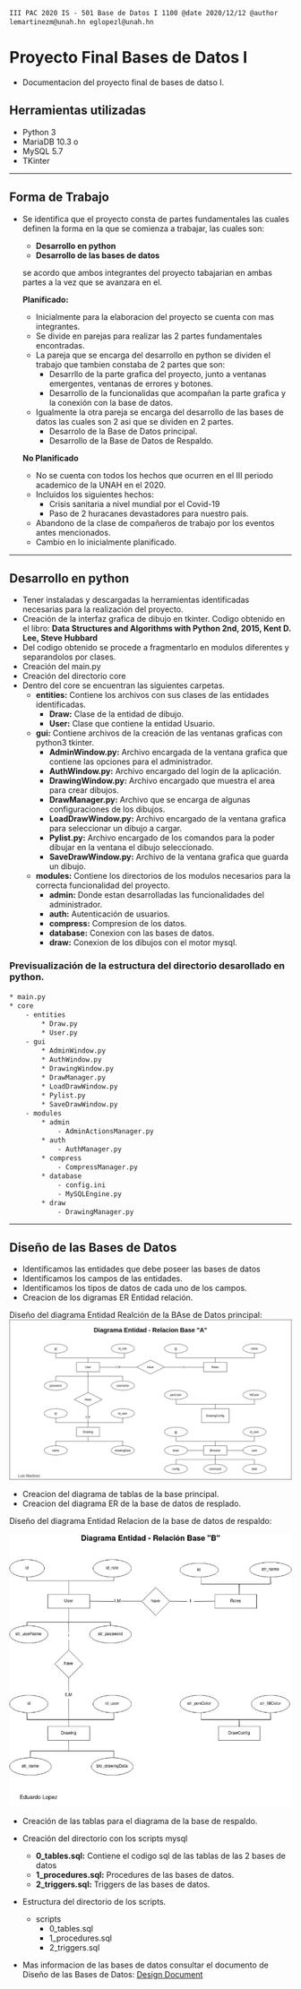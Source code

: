 ```
III PAC 2020 IS - 501 Base de Datos I 1100 @date 2020/12/12 @author lemartinezm@unah.hn eglopezl@unah.hn
```
# Proyecto Final Bases de Datos I
* Documentacion del proyecto final de bases de datso I.

## Herramientas utilizadas
* Python 3
* MariaDB 10.3 o
* MySQL 5.7
* TKinter

--------------------------------
## Forma de Trabajo
* Se identifica que el proyecto consta de partes fundamentales las cuales definen la forma en la que se comienza a trabajar, las cuales son:

    * **Desarrollo en python**
    * **Desarrollo de las bases de datos** 

    se acordo que ambos integrantes del proyecto tabajarian en ambas partes a la vez que se avanzara en el.

    **Planificado:**

    * Inicialmente para la elaboracion del proyecto se cuenta con mas integrantes.
    * Se divide en parejas para realizar las 2 partes fundamentales encontradas.
    * La pareja que se encarga del desarrollo en python se dividen el trabajo que tambien constaba de 2 partes que son:
        * Desarrllo de la parte grafica del proyecto, junto a ventanas emergentes, ventanas de errores y botones.
        * Desarrollo de la funcionalidas que acompañan la parte grafica y la conexión con la base de datos.
    * Igualmente la otra pareja se encarga del desarrollo de las bases de datos las cuales son 2 asi que se dividen en 2 partes.
        * Desarrolo de la Base de Datos principal.
        * Desarrollo de la Base de Datos de Respaldo.

    **No Planificado**

    * No se cuenta con todos los hechos que ocurren en el III periodo academico de la UNAH en el 2020.
    * Incluidos los siguientes hechos:
        * Crisis sanitaria a nivel mundial por el Covid-19
        * Paso de 2 huracanes devastadores para nuestro país.
    * Abandono de la clase de compañeros de trabajo por los eventos antes mencionados.
    * Cambio en lo inicialmente planificado.

--------------------------------------
## Desarrollo en python
* Tener instaladas y descargadas la herramientas identificadas necesarias para la realización del proyecto.
* Creación de la interfaz grafica de dibujo en tkinter. Codigo obtenido en el libro: **Data Structures and Algorithms with Python 2nd, 2015, Kent D. Lee, Steve Hubbard**
* Del codigo obtenido se procede a fragmentarlo en modulos diferentes y separandolos por clases.
* Creación del main.py
* Creación del directorio core
* Dentro del core se encuentran las siguientes carpetas.
    * **entities:** Contiene los archivos con sus clases de las entidades identificadas.
        * **Draw:** Clase de la entidad de dibujo.
        * **User:** Clase que contiene la entidad Usuario.
    * **gui:** Contiene archivos de la creación de las ventanas graficas con python3 tkinter.
        * **AdminWindow.py:** Archivo encargada de la ventana grafica que contiene las opciones para el administrador.
        * **AuthWindow.py:** Archivo encargado del login de la aplicación.
        * **DrawingWindow.py:** Archivo encargado que muestra el area para crear dibujos.
        * **DrawManager.py:** Archivo que se encarga de algunas configuraciones de los dibujos.
        * **LoadDrawWindow.py:** Archivo encargado de la ventana grafica para seleccionar un dibujo a cargar.
        * **Pylist.py:** Archivo encargado de los comandos para la poder dibujar en la ventana el dibujo seleccionado.
        * **SaveDrawWindow.py:** Archivo de la ventana grafica que guarda un dibujo.
    * **modules:** Contiene los directorios de los modulos necesarios para la correcta funcionalidad del proyecto.
        * **admin:** Donde estan desarrolladas las funcionalidades del administrador.
        * **auth:** Autenticación de usuarios.
        * **compress:** Compresion de los datos.
        * **database:** Conexion con las bases de datos.
        * **draw:** Conexion de los dibujos con el motor mysql.

### Previsualización de la estructura del directorio desarollado en python.

    * main.py
    * core
        - entities
            * Draw.py
            * User.py
        - gui
            * AdminWindow.py
            * AuthWindow.py
            * DrawingWindow.py
            * DrawManager.py
            * LoadDrawWindow.py
            * Pylist.py
            * SaveDrawWindow.py
        - modules
            * admin
                - AdminActionsManager.py
            * auth
                - AuthManager.py
            * compress
                - CompressManager.py
            * database
                - config.ini
                - MySQLEngine.py
            * draw
                - DrawingManager.py


----------------------------
## Diseño de las Bases de Datos

* Identificamos las entidades que debe poseer las bases de datos
* Identificamos los campos de las entidades.
* Identificamos los tipos de datos de cada uno de los campos.
* Creacion de los digramas ER Entidad relación.

Diseño del diagrama Entidad Realción de la BAse de Datos principal:
![Diagrama Entidad Realacion I](img/ERDiagram_DataBaseA.jpg)

* Creacion del diagrama de tablas de la base principal.
* Creacion del diagrama ER de la base de datos de resplado.

Diseño del diagrama Entidad Relacion de la base  de datos de respaldo:

![Diagrama Entidad Realacion II](img/ERDiagram_DataBaseB.jpg)

* Creación de las tablas para el diagrama de la base de respaldo.
* Creación del directorio con los scripts mysql
    * **0_tables.sql:** Contiene el codigo sql de las tablas de las 2 bases de datos
    * **1_procedures.sql:** Procedures de las bases de datos.
    * **2_triggers.sql:** Triggers de las bases de datos.
* Estructura del directorio de los scripts.
    * scripts
        * 0_tables.sql
        * 1_procedures.sql
        * 2_triggers.sql

* Mas informacion de las bases de datos consultar el documento de Diseño de las Bases de Datos: [Design Document](DatabasesDesignDocument.pdf)